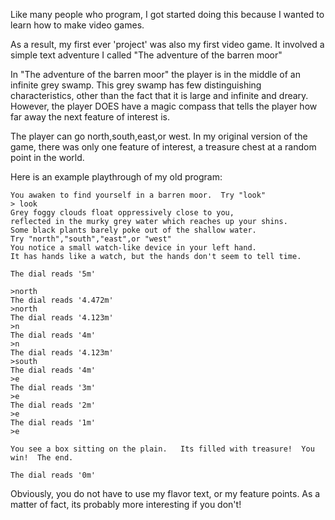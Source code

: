 Like many people who program, I got started doing this because I wanted to learn how to make video games.  

As a result, my first ever 'project' was also my first video game.  It involved a simple text adventure I called "The adventure of the barren moor"

In "The adventure of the barren moor" the player is in the middle of an infinite grey swamp.  This grey swamp has few distinguishing characteristics, other 
than the fact that it is large and infinite and dreary.  However, the player DOES have a magic compass that tells the player how far away the next feature of interest is.

The player can go north,south,east,or west.  In my original version of the game, there was only one feature of interest, a treasure chest at a random point in the world.  

Here is an example playthrough of my old program:

    You awaken to find yourself in a barren moor.  Try "look"
	> look
	Grey foggy clouds float oppressively close to you, 
	reflected in the murky grey water which reaches up your shins.
	Some black plants barely poke out of the shallow water.
	Try "north","south","east",or "west"
	You notice a small watch-like device in your left hand.  
	It has hands like a watch, but the hands don't seem to tell time. 
	
	The dial reads '5m'
	
	>north
	The dial reads '4.472m'
	>north
	The dial reads '4.123m'
	>n
	The dial reads '4m'
	>n
	The dial reads '4.123m'
	>south
	The dial reads '4m'
	>e
	The dial reads '3m'
	>e
	The dial reads '2m'
	>e
	The dial reads '1m'
	>e
	
	You see a box sitting on the plain.   Its filled with treasure!  You win!  The end.
	
	The dial reads '0m'
	
	
Obviously, you do not have to use my flavor text, or my feature points.   As a matter of fact, its probably more interesting if you don't!